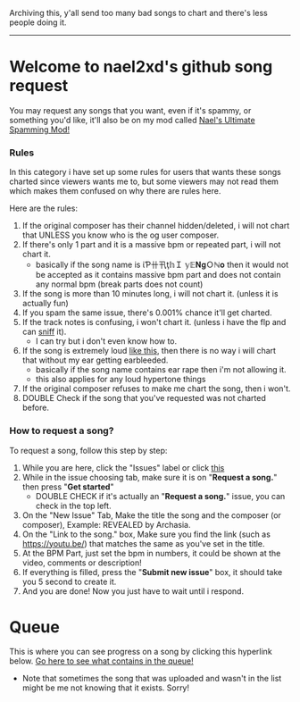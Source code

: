 Archiving this, y'all send too many bad songs to chart and there's less people doing it.

-------------------------------------------------------------------------------------------------------------------------

# Welcome to nael2xd's github song request

You may request any songs that you want, even if it's spammy, or something you'd like, it'll also be on my mod called [Nael's Ultimate Spamming Mod!](https://gamejolt.com/games/NUSM/886661)

### Rules
In this category i have set up some rules for users that wants these songs charted since viewers wants me to, but some viewers may not read them which makes them confused on why there are rules here.

Here are the rules:
1. If the original composer has their channel hidden/deleted, i will not chart that UNLESS you know who is the og user composer.
2. If there's only 1 part and it is a massive bpm or repeated part, i will not chart it.
   - basically if the song name is ίƤ卄卂ţ𝕙Ｉ 𝕪𝔼𝐍𝐠Ｏℕ𝐨 then it would not be accepted as it contains massive bpm part and does not contain any normal bpm (break parts does not count)
3. If the song is more than 10 minutes long, i will not chart it. (unless it is actually fun)
4. If you spam the same issue, there's 0.001% chance it'll get charted.
5. If the track notes is confusing, i won't chart it. (unless i have the flp and can [sniff](https://github.com/JordanSantiagoYT/SNIFF) it).
   - I can try but i don't even know how to.
6. If the song is extremely loud [like this](https://youtu.be/mU8uIofYGXk), then there is no way i will chart that without my ear getting earbleeded.
   - basically if the song name contains ear rape then i'm not allowing it.
   - this also applies for any loud hypertone things
7. If the original composer refuses to make me chart the song, then i won't.
8. DOUBLE Check if the song that you've requested was not charted before.

### How to request a song?

To request a song, follow this step by step:
1. While you are here, click the "Issues" label or click [this](https://github.com/NAEL2XD/Songs-to-chart-Requests/issues/new/choose)
2. While in the issue choosing tab, make sure it is on "**Request a song.**" then press "**Get started**"
   - DOUBLE CHECK if it's actually an "**Request a song.**" issue, you can check in the top left.
3. On the "New Issue" Tab, Make the title the song and the composer (or composer), Example: REVEALED by Archasia.
4. On the "Link to the song." box, Make sure you find the link (such as https://youtu.be/) that matches the same as you've set in the title.
5. At the BPM Part, just set the bpm in numbers, it could be shown at the video, comments or description!
6. If everything is filled, press the "**Submit new issue**" box, it should take you 5 second to create it.
7. And you are done! Now you just have to wait until i respond.

# Queue

This is where you can see progress on a song by clicking this hyperlink below.
[Go here to see what contains in the queue!](https://github.com/users/NAEL2XD/projects/1)
   - Note that sometimes the song that was uploaded and wasn't in the list might be me not knowing that it exists. Sorry!
